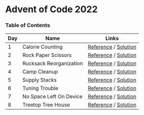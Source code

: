 # Advent of Code 2022

### Table of Contents

| Day | Name                    | Links                                                                                      |
| --- | ----------------------- | ------------------------------------------------------------------------------------------ |
| 1   | Calorie Counting        | [Reference](https://adventofcode.com/2022/day/1) / [Solution](/events/2022/day-1/index.ts) |
| 2   | Rock Paper Scissors     | [Reference](https://adventofcode.com/2022/day/2) / [Solution](/events/2022/day-2/index.ts) |
| 3   | Rucksack Reorganization | [Reference](https://adventofcode.com/2022/day/3) / [Solution](/events/2022/day-3/index.ts) |
| 4   | Camp Cleanup            | [Reference](https://adventofcode.com/2022/day/4) / [Solution](/events/2022/day-4/index.ts) |
| 5   | Supply Stacks           | [Reference](https://adventofcode.com/2022/day/5) / [Solution](/events/2022/day-5/index.ts) |
| 6   | Tuning Trouble          | [Reference](https://adventofcode.com/2022/day/6) / [Solution](/events/2022/day-6/index.ts) |
| 7   | No Space Left On Device | [Reference](https://adventofcode.com/2022/day/7) / [Solution](/events/2022/day-7/index.ts) |
| 8   | Treetop Tree House      | [Reference](https://adventofcode.com/2022/day/8) / [Solution](/events/2022/day-8/index.ts) |